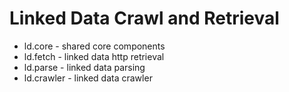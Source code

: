 # Linked Data Crawl and Retrieval

- ld.core - shared core components
- ld.fetch - linked data http retrieval
- ld.parse - linked data parsing
- ld.crawler - linked data crawler



